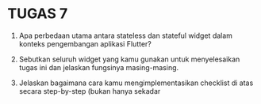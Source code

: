 # TUGAS 7

1.  Apa perbedaan utama antara stateless dan stateful widget dalam konteks pengembangan aplikasi Flutter?

2.  Sebutkan seluruh widget yang kamu gunakan untuk menyelesaikan tugas ini dan jelaskan fungsinya masing-masing.

3.  Jelaskan bagaimana cara kamu mengimplementasikan checklist di atas secara step-by-step (bukan hanya sekadar

